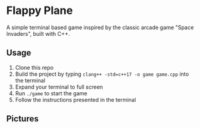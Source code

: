 # Flappy Plane

A simple terminal based game inspired by the classic arcade game "Space Invaders", built with C++. 
 

## Usage
1. Clone this repo
2. Build the project by typing `clang++ -std=c++17 -o game game.cpp` into the terminal
3. Expand your terminal to full screen
4. Run `./game` to start the game
5. Follow the instructions presented in the terminal

## Pictures


